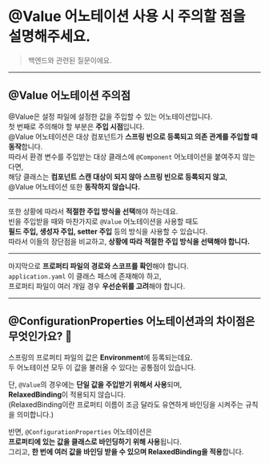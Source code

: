 # @Value 어노테이션 사용 시 주의할 점을 설명해주세요.

> 백엔드와 관련된 질문이에요.

---

## @Value 어노테이션 주의점

@Value은 설정 파일에 설정한 값을 주입할 수 있는 어노테이션입니다.  
첫 번째로 주의해야 할 부분은 **주입 시점**입니다.  
@Value 어노테이션은 대상 컴포넌트가 **스프링 빈으로 등록되고 의존 관계를 주입할 때 동작**합니다.  
따라서 환경 변수를 주입받는 대상 클래스에 `@Component` 어노테이션을 붙여주지 않는다면,  
해당 클래스는 **컴포넌트 스캔 대상이 되지 않아 스프링 빈으로 등록되지 않고**,  
@Value 어노테이션 또한 **동작하지 않습니다.**

---

또한 상황에 따라서 **적절한 주입 방식을 선택**해야 하는데요.  
빈을 주입받을 때와 마찬가지로 `@Value` 어노테이션을 사용할 때도  
**필드 주입, 생성자 주입, setter 주입** 등의 방식을 사용할 수 있습니다.  
따라서 이들의 장단점을 비교하고, **상황에 따라 적절한 주입 방식을 선택해야 합니다.**

---

마지막으로 **프로퍼티 파일의 경로와 스코프를 확인**해야 합니다.  
`application.yaml` 이 클래스 패스에 존재해야 하고,  
프로퍼티 파일이 여러 개일 경우 **우선순위를 고려**해야 합니다.

---

## @ConfigurationProperties 어노테이션과의 차이점은 무엇인가요? 🤔

스프링의 프로퍼티 파일의 값은 **Environment**에 등록되는데요.  
두 어노테이션 모두 이 값을 불러올 수 있다는 공통점이 있습니다.

단, `@Value`의 경우에는 **단일 값을 주입받기 위해서 사용**되며,  
**RelaxedBinding**이 적용되지 않습니다.  
(RelaxedBinding이란 프로퍼티 이름이 조금 달라도 유연하게 바인딩을 시켜주는 규칙을 의미합니다.)

반면, `@ConfigurationProperties` 어노테이션은  
**프로퍼티에 있는 값을 클래스로 바인딩하기 위해 사용**됩니다.  
그리고, **한 번에 여러 값을 바인딩 받을 수 있으며 RelaxedBinding을 적용**합니다.
